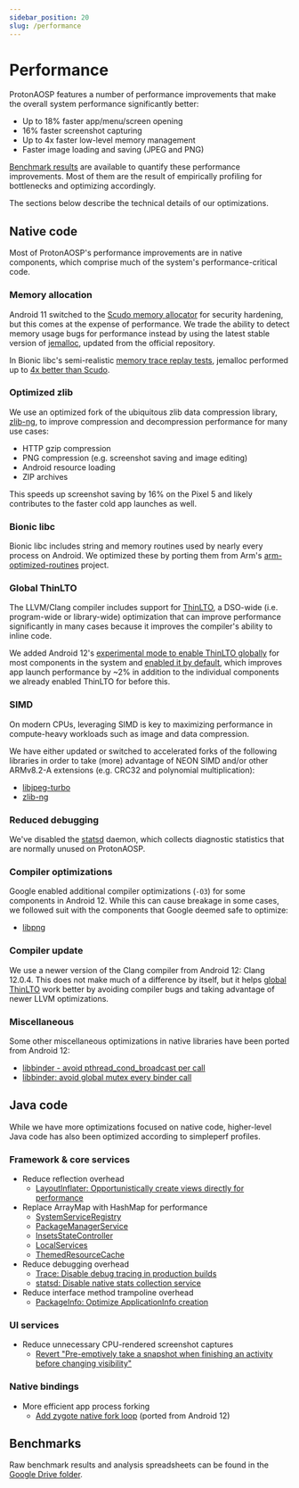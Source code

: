 ```yaml
---
sidebar_position: 20
slug: /performance
---
```


# Performance

ProtonAOSP features a number of performance improvements that make the overall system performance significantly better:

- Up to 18% faster app/menu/screen opening
- 16% faster screenshot capturing
- Up to 4x faster low-level memory management
- Faster image loading and saving (JPEG and PNG)

[Benchmark results](#benchmarks) are available to quantify these performance improvements. Most of them are the result of empirically profiling for bottlenecks and optimizing accordingly.

The sections below describe the technical details of our optimizations.

## Native code

Most of ProtonAOSP's performance improvements are in native components, which comprise much of the system's performance-critical code.

### Memory allocation

Android 11 switched to the [Scudo memory allocator](https://source.android.com/devices/tech/debug/scudo) for security hardening, but this comes at the expense of performance. We trade the ability to detect memory usage bugs for performance instead by using the latest stable version of [jemalloc](https://github.com/jemalloc/jemalloc), updated from the official repository.

In Bionic libc's semi-realistic [memory trace replay tests](https://android.googlesource.com/platform/system/extras/+/refs/heads/master/memory_replay), jemalloc performed up to [4x better than Scudo](https://docs.google.com/spreadsheets/d/1LG_kxaK5cI14gGtnyM-nNNmfpMdV9Vh-LtYoq7H5J4s/edit).

### Optimized zlib

We use an optimized fork of the ubiquitous zlib data compression library, [zlib-ng](https://github.com/ProtonAOSP/android_external_zlib-ng), to improve compression and decompression performance for many use cases:

- HTTP gzip compression
- PNG compression (e.g. screenshot saving and image editing)
- Android resource loading
- ZIP archives

This speeds up screenshot saving by 16% on the Pixel 5 and likely contributes to the faster cold app launches as well.

### Bionic libc

Bionic libc includes string and memory routines used by nearly every process on Android. We optimized these by porting them from Arm's [arm-optimized-routines](https://github.com/ProtonAOSP/android_bionic/commit/61f715c4f) project.

### Global ThinLTO

The LLVM/Clang compiler includes support for [ThinLTO](https://clang.llvm.org/docs/ThinLTO.html), a DSO-wide (i.e. program-wide or library-wide) optimization that can improve performance significantly in many cases because it improves the compiler's ability to inline code.

We added Android 12's [experimental mode to enable ThinLTO globally](https://github.com/ProtonAOSP/android_build_soong/commit/0e7484b6f9ed126f702eca0372251e024e42a151) for most components in the system and [enabled it by default](https://github.com/ProtonAOSP/android_vendor_proton/commit/5be87fda2612d7e45e0d713aa236be7054654d25), which improves app launch performance by ~2% in addition to the individual components we already enabled ThinLTO for before this.

### SIMD

On modern CPUs, leveraging SIMD is key to maximizing performance in compute-heavy workloads such as image and data compression.

We have either updated or switched to accelerated forks of the following libraries in order to take (more) advantage of NEON SIMD and/or other ARMv8.2-A extensions (e.g. CRC32 and polynomial multiplication):

- [libjpeg-turbo](https://github.com/ProtonAOSP/android_external_libjpeg-turbo)
- [zlib-ng](https://github.com/ProtonAOSP/android_external_zlib-ng)

### Reduced debugging

We've disabled the [statsd](https://github.com/ProtonAOSP/android_system_core/commit/4c6eb4bfb) daemon, which collects diagnostic statistics that are normally unused on ProtonAOSP.

### Compiler optimizations

Google enabled additional compiler optimizations (`-O3`) for some components in Android 12. While this can cause breakage in some cases, we followed suit with the components that Google deemed safe to optimize:

- [libpng](https://github.com/ProtonAOSP/android_external_libpng/commit/95c9e96d0c7e9f5375c3c50596fffb5991205f10)

### Compiler update

We use a newer version of the Clang compiler from Android 12: Clang 12.0.4. This does not make much of a difference by itself, but it helps [global ThinLTO](#global-thinlto) work better by avoiding compiler bugs and taking advantage of newer LLVM optimizations.

### Miscellaneous

Some other miscellaneous optimizations in native libraries have been ported from Android 12:

- [libbinder - avoid pthread_cond_broadcast per call](https://github.com/ProtonAOSP/android_frameworks_native/commit/24112cc81)
- [libbinder: avoid global mutex every binder call](https://github.com/ProtonAOSP/android_frameworks_native/commit/6691ac1a8)

## Java code

While we have more optimizations focused on native code, higher-level Java code has also been optimized according to simpleperf profiles.

### Framework & core services

- Reduce reflection overhead
  - [LayoutInflater: Opportunistically create views directly for performance](https://github.com/ProtonAOSP/android_frameworks_base/commit/9b532b353fb6)
- Replace ArrayMap with HashMap for performance
  - [SystemServiceRegistry](https://github.com/ProtonAOSP/android_frameworks_base/commit/9d18a2ba4b75)
  - [PackageManagerService](https://github.com/ProtonAOSP/android_frameworks_base/commit/874b64319302)
  - [InsetsStateController](https://github.com/ProtonAOSP/android_frameworks_base/commit/7965a433d2f7)
  - [LocalServices](https://github.com/ProtonAOSP/android_frameworks_base/commit/f08c65a7267c)
  - [ThemedResourceCache](https://github.com/ProtonAOSP/android_frameworks_base/commit/7d73bd479351)
- Reduce debugging overhead
  - [Trace: Disable debug tracing in production builds](https://github.com/ProtonAOSP/android_frameworks_base/commit/4caddd350b87)
  - [statsd: Disable native stats collection service](https://github.com/ProtonAOSP/android_frameworks_base/commit/d3319b8762e6)
- Reduce interface method trampoline overhead
  - [PackageInfo: Optimize ApplicationInfo creation](https://github.com/ProtonAOSP/android_frameworks_base/commit/7ae0e4d46f44)

### UI services

- Reduce unnecessary CPU-rendered screenshot captures
  - [Revert "Pre-emptively take a snapshot when finishing an activity before changing visibility"](https://github.com/ProtonAOSP/android_frameworks_base/commit/632a5d16dff2)

### Native bindings

- More efficient app process forking
  - [Add zygote native fork loop](https://github.com/ProtonAOSP/android_frameworks_base/commit/704a6191a9ba) (ported from Android 12)

## Benchmarks

Raw benchmark results and analysis spreadsheets can be found in the [Google Drive folder](https://drive.google.com/drive/folders/14GCQuRhyHGWcQSj7ymNfD25fScD7vSIK).
